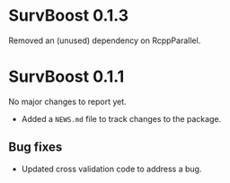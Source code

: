 # SurvBoost 0.1.3

Removed an (unused) dependency on RcppParallel.

# SurvBoost 0.1.1

No major changes to report yet. 

* Added a `NEWS.md` file to track changes to the package.

## Bug fixes

* Updated cross validation code to address a bug. 


